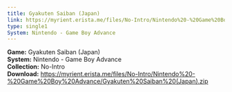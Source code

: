 ```yaml
---
title: Gyakuten Saiban (Japan)
link: https://myrient.erista.me/files/No-Intro/Nintendo%20-%20Game%20Boy%20Advance/Gyakuten%20Saiban%20(Japan).zip
type: single1
System: Nintendo - Game Boy Advance
---
```

<b>Game:</b> Gyakuten Saiban (Japan)<br>
<b>System:</b> Nintendo - Game Boy Advance<br>
<b>Collection:</b> No-Intro<br>
<b>Download:</b> https://myrient.erista.me/files/No-Intro/Nintendo%20-%20Game%20Boy%20Advance/Gyakuten%20Saiban%20(Japan).zip